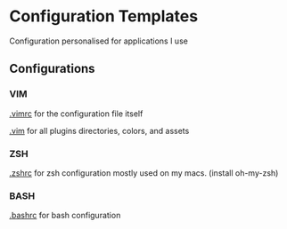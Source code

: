 # Configuration Templates
Configuration personalised for applications I use

## Configurations

### VIM
[.vimrc](vim/.vimrc) for the configuration file itself

[.vim](vim/.vim) for all plugins directories, colors, and assets

### ZSH
[.zshrc](zsh/.zshrc) for zsh configuration mostly used on my macs. (install oh-my-zsh)

### BASH
[.bashrc](bash/.bashrc) for bash configuration
